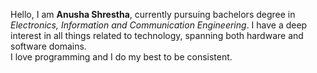 
Hello, I am **Anusha Shrestha**, currently pursuing bachelors degree in _Electronics, Information and Communication Engineering_.
I have a deep interest in all things related to technology, spanning both hardware and software domains. <br>
I love programming and I do my best to be consistent. 

